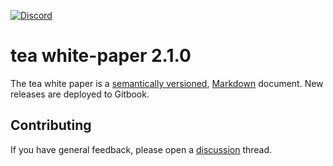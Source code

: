 
[![Discord](https://badgen.net/badge/icon/discord?icon=discord&label)](https://discord.com/invite/tea-906608167901876256)

# tea white-paper 2.1.0

The tea white paper is a [semantically versioned](https://semver.org),
[Markdown](https://daringfireball.net/projects/markdown/) document.
New releases are deployed to Gitbook.

## Contributing

If you have general feedback, please open a [discussion](../../discussions) thread.
